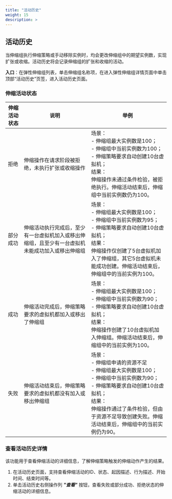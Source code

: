 ```yaml
---
title: "活动历史"
weight: 15
description: >
---
```


## 活动历史

当伸缩组执行伸缩策略或手动移除实例时，均会更改伸缩组中的期望实例数，实现扩张或收缩。活动历史将会记录伸缩组的扩张和收缩的活动。

**入口**：在弹性伸缩组列表，单击伸缩组名称项，在进入弹性伸缩组详情页面中单击顶部“活动历史”页签，进入活动历史页面。

### 伸缩活动状态

伸缩活动状态 | 说明 | 举例
---------|----------|---------
 拒绝 | 伸缩操作在请求阶段被拒绝，未执行扩张或收缩操作 | 场景：</br> - 伸缩组最大实例数是100；</br>- 伸缩组中当前实例数为100；<br>- 伸缩策略要求自动创建10台虚拟机；<br> 结果：</br> 伸缩操作未通过条件检验，被拒绝执行。伸缩活动结束后，伸缩组中当前实例数仍为100。
 部分成功 |伸缩活动执行完成后，至少有一台虚拟机加入或移出伸缩组，且至少有一台虚拟机未能成功加入或移出伸缩组  | 场景：</br> - 伸缩组最大实例数是100；</br>- 伸缩组中当前实例数为95；<br>- 伸缩策略要求自动创建10台虚拟机；<br> 结果：</br> 伸缩操作仅创建了5台虚拟机加入了伸缩组，其它5台虚拟机未能成功创建。伸缩活动结束后，伸缩组中的当前实例为100。
 成功 | 伸缩活动完成后，伸缩策略要求的虚拟机都加入或移出了伸缩组  | 场景：</br> - 伸缩组最大实例数是100；</br>- 伸缩组中当前实例数为90；<br>- 伸缩策略要求自动创建10台虚拟机；<br> 结果：</br> 伸缩操作创建了10台虚拟机加入伸缩组。伸缩活动结束后，伸缩组中的当前实例为100。
 失败 | 伸缩活动结束后，伸缩策略要求的虚拟机都没有加入或移出伸缩组 | 场景：</br>- 伸缩组申请的资源不足</br> - 伸缩组最大实例数是100；</br>- 伸缩组中当前实例数为90；<br>- 伸缩策略要求自动创建10台虚拟机；<br> 结果：</br> 伸缩操作通过了条件检验，但由于资源不足导致创建失败。伸缩活动结束后，伸缩组中的当前实例仍为90。

### 查看活动历史详情

该功能用于查看伸缩活动的详细信息，了解伸缩策略触发的伸缩动作产生的结果。

1. 在活动历史页面，支持查看伸缩活动的ID、状态、起因描述、行为描述、开始时间、结束时间等。
2. 单击活动历史右侧操作列 **_"查看"_** 按钮，查看失败或部分成功、拒绝状态的伸缩活动的详细信息。

